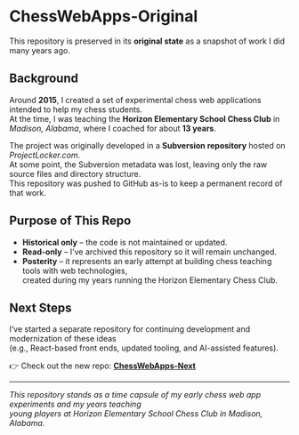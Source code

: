 # ChessWebApps-Original

This repository is preserved in its **original state** as a snapshot of work I did many years ago.  

## Background
Around **2015**, I created a set of experimental chess web applications intended to help my chess students.  
At the time, I was teaching the **Horizon Elementary School Chess Club** in *Madison, Alabama*, where I coached for about **13 years**.  

The project was originally developed in a **Subversion repository** hosted on *ProjectLocker.com*.  
At some point, the Subversion metadata was lost, leaving only the raw source files and directory structure.  
This repository was pushed to GitHub as-is to keep a permanent record of that work.

## Purpose of This Repo
- **Historical only** – the code is not maintained or updated.  
- **Read-only** – I’ve archived this repository so it will remain unchanged.  
- **Posterity** – it represents an early attempt at building chess teaching tools with web technologies,  
  created during my years running the Horizon Elementary Chess Club.  

## Next Steps
I’ve started a separate repository for continuing development and modernization of these ideas  
(e.g., React-based front ends, updated tooling, and AI-assisted features).  

👉 Check out the new repo: **[ChessWebApps-Next](https://github.com/<your-username>/ChessWebApps-Next)**  

---

*This repository stands as a time capsule of my early chess web app experiments and my years teaching  
young players at Horizon Elementary School Chess Club in Madison, Alabama.*
